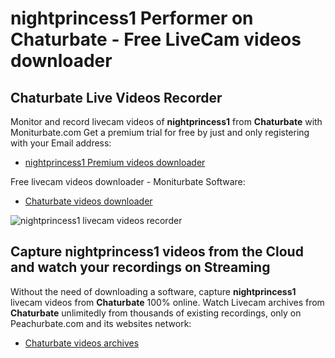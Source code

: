 # nightprincess1 Performer on Chaturbate - Free LiveCam videos downloader

## Chaturbate Live Videos Recorder

Monitor and record livecam videos of **nightprincess1** from **Chaturbate** with Moniturbate.com
Get a premium trial for free by just and only registering with your Email address:
* [nightprincess1 Premium videos downloader](https://moniturbate.com/request-demo-licence-key.html)

Free livecam videos downloader - Moniturbate Software:
* [Chaturbate videos downloader](https://moniturbate.com/moniturbate-download-software.html)

![nightprincess1 livecam videos recorder](https://peachurnet.com/templates/moniturbate-software.png)


## Capture nightprincess1 videos from the Cloud and watch your recordings on Streaming

Without the need of downloading a software, capture **nightprincess1** livecam videos from **Chaturbate** 100% online.
Watch Livecam archives from **Chaturbate** unlimitedly from thousands of existing recordings, only on Peachurbate.com and its websites network:
* [Chaturbate videos archives](https://peachurnet.com/)
